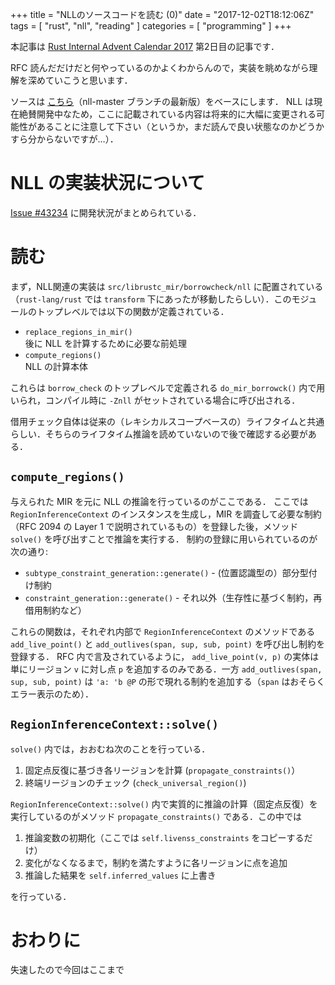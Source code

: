 +++
title = "NLLのソースコードを読む (0)"
date = "2017-12-02T18:12:06Z"
tags = [ "rust", "nll", "reading" ]
categories = [ "programming" ]
+++

本記事は [Rust Internal Advent Calendar 2017][adc] 第2日目の記事です．

[adc]: https://qiita.com/advent-calendar/2017/rust-internal

RFC 読んだだけだと何やっているのかよくわからんので，実装を眺めながら理解を深めていこうと思います．

ソースは [こちら](https://github.com/nikomatsakis/rust/tree/3eb4284c35ff8c484699b753bcd924da62772b1e)（nll-master ブランチの最新版）をベースにします．
NLL は現在絶賛開発中なため，ここに記載されている内容は将来的に大幅に変更される可能性があることに注意して下さい（というか，まだ読んで良い状態なのかどうかすら分からないですが…）．

<!-- more -->

# NLL の実装状況について
[Issue #43234][tracking-issue] に開発状況がまとめられている．

[tracking-issue]: https://github.com/rust-lang/rust/issues/43234

# 読む

まず，NLL関連の実装は `src/librustc_mir/borrowcheck/nll` に配置されている（`rust-lang/rust` では `transform` 下にあったが移動したらしい）．このモジュールのトップレベルでは以下の関数が定義されている．

* `replace_regions_in_mir()`  
  後に NLL を計算するために必要な前処理
* `compute_regions()`  
  NLL の計算本体

これらは `borrow_check` のトップレベルで定義される `do_mir_borrowck()` 内で用いられ，コンパイル時に `-Znll` がセットされている場合に呼び出される．

借用チェック自体は従来の（レキシカルスコープベースの）ライフタイムと共通らしい．そちらのライフタイム推論を読めていないので後で確認する必要がある．

## `compute_regions()`
与えられた MIR を元に NLL の推論を行っているのがここである．
ここでは `RegionInferenceContext` のインスタンスを生成し，MIR を調査して必要な制約（RFC 2094 の Layer 1 で説明されているもの）を登録した後，メソッド `solve()` を呼び出すことで推論を実行する．
制約の登録に用いられているのが次の通り:

* `subtype_constraint_generation::generate()` - (位置認識型の）部分型付け制約
* `constraint_generation::generate()` - それ以外（生存性に基づく制約，再借用制約など）

これらの関数は，それぞれ内部で `RegionInferenceContext` のメソッドである `add_live_point()` と `add_outlives(span, sup, sub, point)` を呼び出し制約を登録する．
RFC 内で言及されているように， `add_live_point(v, p)` の実体は単にリージョン `v` に対し点 `p` を追加するのみである．一方 `add_outlives(span, sup, sub, point)` は `'a: 'b @P` の形で現れる制約を追加する（`span` はおそらくエラー表示のため）．

## `RegionInferenceContext::solve()`
`solve()` 内では，おおむね次のことを行っている．

1. 固定点反復に基づき各リージョンを計算 (`propagate_constraints()`）
2. 終端リージョンのチェック (`check_universal_region()`)

`RegionInferenceContext::solve()` 内で実質的に推論の計算（固定点反復）を実行しているのがメソッド `propagate_constraints()` である．この中では

1. 推論変数の初期化（ここでは `self.livenss_constraints` をコピーするだけ）
2. 変化がなくなるまで，制約を満たすように各リージョンに点を追加
3. 推論した結果を `self.inferred_values` に上書き

を行っている．

# おわりに
失速したので今回はここまで

